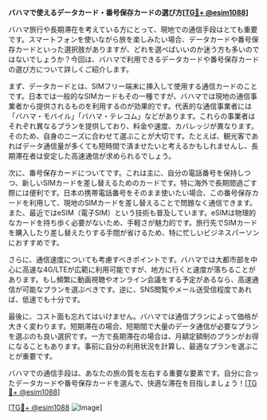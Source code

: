 **バハマで使えるデータカード・番号保存カードの選び方[[TG💪+ @esim1088](https://t.me/s/esim1088)]**

バハマ旅行や長期滞在を考えている方にとって、現地での通信手段はとても重要です。スマートフォンを使いながら旅を楽しみたい場合、データカードや番号保存カードといった選択肢がありますが、どれを選べばいいのか迷う方も多いのではないでしょうか？今回は、バハマで利用できるデータカードや番号保存カードの選び方について詳しくご紹介します。

まず、データカードとは、SIMフリー端末に挿入して使用する通信カードのことです。日本では一般的なSIMカードもその一種ですが、バハマでは現地の通信事業者から提供されるものを利用するのが効果的です。代表的な通信事業者には「バハマ・モバイル」「バハマ・テレコム」などがあります。これらの事業者はそれぞれ異なるプランを提供しており、料金や速度、カバレッジが異なります。そのため、自身のニーズに合わせて選ぶことが大切です。たとえば、観光客であればデータ通信量が多くても短時間で済ませたいと考えるかもしれませんし、長期滞在者は安定した高速通信が求められるでしょう。

次に、番号保存カードについてです。これは主に、自分の電話番号を保持しつつ、新しいSIMカードを差し替えるためのカードです。特に海外で長期間過ごす際には便利です。日本の携帯電話番号をそのまま使いたい場合、この番号保存カードを利用して、現地のSIMカードを差し替えることで問題なく通信できます。また、最近ではeSIM（電子SIM）という技術も普及しています。eSIMは物理的なカードを持ち歩く必要がないため、手軽さが魅力的です。旅行先でSIMカードを購入したり差し替えたりする手間が省けるため、特に忙しいビジネスパーソンにおすすめです。

さらに、通信速度についても考慮すべきポイントです。バハマでは大都市部を中心に高速な4G/LTEが広範に利用可能ですが、地方に行くと速度が落ちることがあります。もし頻繁に動画視聴やオンライン会議をする予定があるなら、高速通信が可能なプランを選ぶべきです。逆に、SNS閲覧やメール送受信程度であれば、低速でも十分です。

最後に、コスト面も忘れてはいけません。バハマでは通信プランによって価格が大きく変わります。短期滞在の場合、短期間で大量のデータ通信が必要なプランを選ぶのも良い選択です。一方で長期滞在の場合は、月額定額制のプランがお得になることもあります。事前に自分の利用状況を計算し、最適なプランを選ぶことが重要です。

バハマでの通信手段は、あなたの旅の質を左右する重要な要素です。自分に合ったデータカードや番号保存カードを選んで、快適な滞在を目指しましょう！[[TG💪+ @esim1088](https://t.me/s/esim1088)]

[[TG💪+ @esim1088](https://t.me/s/esim1088) ![Image](https://i.postimg.cc/Y0z9fWf4/image.png)]